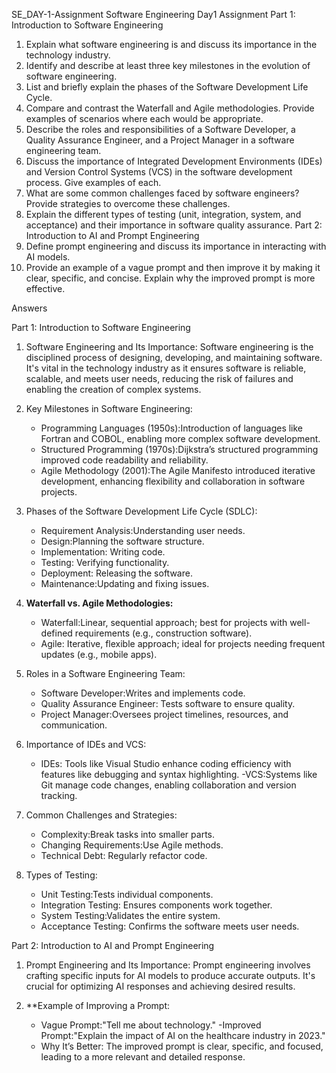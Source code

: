 
SE_DAY-1-Assignment
Software Engineering Day1 Assignment
Part 1: Introduction to Software Engineering
1. Explain what software engineering is and discuss its importance in the
technology industry.
2. Identify and describe at least three key milestones in the evolution of software
engineering.
3. List and briefly explain the phases of the Software Development Life Cycle.
4. Compare and contrast the Waterfall and Agile methodologies. Provide examples
of scenarios where each would be appropriate.
5. Describe the roles and responsibilities of a Software Developer, a Quality
Assurance Engineer, and a Project Manager in a software engineering team.
6. Discuss the importance of Integrated Development Environments (IDEs) and
Version Control Systems (VCS) in the software development process. Give
examples of each.
7. What are some common challenges faced by software engineers? Provide
strategies to overcome these challenges.
8. Explain the different types of testing (unit, integration, system, and acceptance)
and their importance in software quality assurance.
Part 2: Introduction to AI and Prompt Engineering
1. Define prompt engineering and discuss its importance in interacting with AI
models.
2. Provide an example of a vague prompt and then improve it by making it clear,
specific, and concise. Explain why the improved prompt is more effective.

Answers

Part 1: Introduction to Software Engineering

1. Software Engineering and Its Importance:
   Software engineering is the disciplined process of designing, developing, and maintaining software. It's vital in the technology industry as it ensures software is reliable, scalable, and meets user needs, reducing the risk of failures and enabling the creation of complex systems.

2. Key Milestones in Software Engineering:
   - Programming Languages (1950s):Introduction of languages like Fortran and COBOL, enabling more complex software development.
   - Structured Programming (1970s):Dijkstra’s structured programming improved code readability and reliability.
   - Agile Methodology (2001):The Agile Manifesto introduced iterative development, enhancing flexibility and collaboration in software projects.

3. Phases of the Software Development Life Cycle (SDLC):
   - Requirement Analysis:Understanding user needs.
   - Design:Planning the software structure.
   - Implementation: Writing code.
   - Testing: Verifying functionality.
   - Deployment: Releasing the software.
   - Maintenance:Updating and fixing issues.

4. **Waterfall vs. Agile Methodologies:**
   - Waterfall:Linear, sequential approach; best for projects with well-defined requirements (e.g., construction software).
   - Agile: Iterative, flexible approach; ideal for projects needing frequent updates (e.g., mobile apps).

5. Roles in a Software Engineering Team:
   - Software Developer:Writes and implements code.
   - Quality Assurance Engineer: Tests software to ensure quality.
   - Project Manager:Oversees project timelines, resources, and communication.

6. Importance of IDEs and VCS:
   - IDEs: Tools like Visual Studio enhance coding efficiency with features like debugging and syntax highlighting.
   -VCS:Systems like Git manage code changes, enabling collaboration and version tracking.

7. Common Challenges and Strategies:
   - Complexity:Break tasks into smaller parts.
   - Changing Requirements:Use Agile methods.
   - Technical Debt: Regularly refactor code.

8. Types of Testing:
   - Unit Testing:Tests individual components.
   - Integration Testing: Ensures components work together.
   - System Testing:Validates the entire system.
   - Acceptance Testing: Confirms the software meets user needs.

Part 2: Introduction to AI and Prompt Engineering

1. Prompt Engineering and Its Importance:
   Prompt engineering involves crafting specific inputs for AI models to produce accurate outputs. It's crucial for optimizing AI responses and achieving desired results.

2. **Example of Improving a Prompt:
   - Vague Prompt:"Tell me about technology."
  -Improved Prompt:"Explain the impact of AI on the healthcare industry in 2023."
   - Why It’s Better: The improved prompt is clear, specific, and focused, leading to a more relevant and detailed response. 


